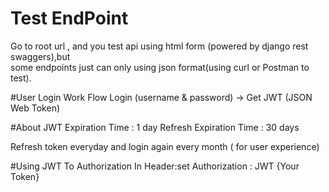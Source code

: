 # Test EndPoint
Go to root url , and you test api using html form (powered by django rest swaggers),but  
some endpoints just can only using json format(using curl or Postman to test).

#User Login Work Flow
Login (username & password) -> Get JWT (JSON Web Token)

#About JWT
Expiration Time : 1 day 
Refresh Expiration Time : 30 days

Refresh token everyday and login again every month ( for user experience)  


#Using JWT To Authorization
In Header:set Authorization : JWT {Your Token} 